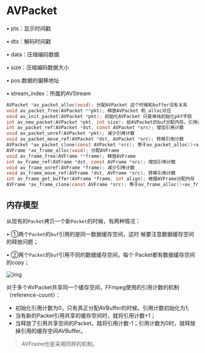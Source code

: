# AVPacket





• pts：显示时间戳

• dts：解码时间戳

• data：压缩编码数据

• size：压缩编码数据大小

• pos:数据的偏移地址

• stream_index：所属的AVStream



```c
AVPacket *av_packet_alloc(void); 分配AVPacket 这个时候和buffer没有关系
void av_packet_free(AVPacket **pkt); 释放AVPacket 和_alloc对应
void av_init_packet(AVPacket *pkt); 初始化AVPacket 只是单纯初始化pkt字段
int av_new_packet(AVPacket *pkt, int size); 给AVPacket的buf分配内存，引用计数初始化为1
int av_packet_ref(AVPacket *dst, const AVPacket *src); 增加引用计数
void av_packet_unref(AVPacket *pkt); 减少引用计数
void av_packet_move_ref(AVPacket *dst, AVPacket *src); 转移引用计数
AVPacket *av_packet_clone(const AVPacket *src); 等于av_packet_alloc()+av_packet_ref()
AVFrame *av_frame_alloc(void); 分配AVFrame
void av_frame_free(AVFrame **frame); 释放AVFrame
int av_frame_ref(AVFrame *dst, const AVFrame *src); 增加引用计数
void av_frame_unref(AVFrame *frame); 减少引用计数
void av_frame_move_ref(AVFrame *dst, AVFrame *src); 转移引用计数
int av_frame_get_buffer(AVFrame *frame, int align); 根据AVFrame分配内存
AVFrame *av_frame_clone(const AVFrame *src); 等于av_frame_alloc()+av_frame_ref()
```



## 内存模型

​		从现有的`Packet`拷贝一个新`Packet`的时候，有两种情况：

• ①两个`Packet`的`buf`引用的是同一数据缓存空间，这时 候要注意数据缓存空间的释放问题；

• ②两个`Packet`的`buf`引用不同的数据缓存空间，每个 Packet都有数据缓存空间的copy；

![img](https://developer.qcloudimg.com/http-save/yehe-7620466/d9731beca5b691a76f0919462a838748.png)

​		对于多个AVPacket共享同一个缓存空间，FFmpeg使用的引用计数的机制（reference-count）：

- 初始化引用计数为0，只有真正分配AVBuffer的时候，引用计数初始化为1;
- 当有新的Packet引用共享的缓存空间时，就将引用计数+1；
- 当释放了引用共享空间的Packet，就将引用计数-1；引用计数为0时，就释放掉引用的缓存空间AVBuffer。

> AVFrame也是采用同样的机制。